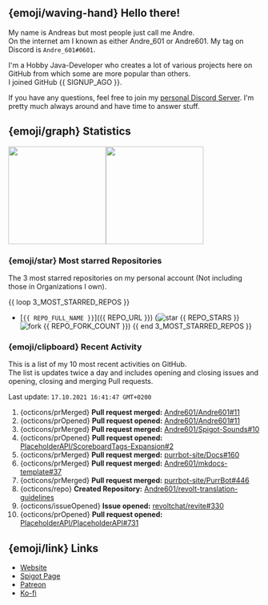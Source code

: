 <!-- Links -->
[purr]: https://purrbot.site
[discord]: https://discord.gg/6dazXp6
[website]: https://andre601.ch
[spigot]: https://www.spigotmc.org/resources/authors/56829/
[patreon]: https://patreon.com/andre_601
[ko-fi]: https://ko-fi.com/andre_601

<!-- SVGs -->
[star]: https://cdn.jsdelivr.net/gh/Readme-Workflows/Readme-Icons@main/icons/octicons/StarredRepository.svg
[fork]: https://cdn.jsdelivr.net/gh/Readme-Workflows/Readme-Icons@main/icons/octicons/ForkedRepository.svg

## {emoji/waving-hand} Hello there!
My name is Andreas but most people just call me Andre.  
On the internet am I known as either Andre_601 or Andre601. My tag on Discord is `Andre_601#0601`.

I'm a Hobby Java-Developer who creates a lot of various projects here on GitHub from which some are more popular than others.  
I joined GitHub {{ SIGNUP_AGO }}.

If you have any questions, feel free to join my [personal Discord Server][discord]. I'm pretty much always around and have time to answer stuff.

## {emoji/graph} Statistics
<img height="195px" src="https://github-readme-stats.vercel.app/api?username=Andre601&show_icons=true&hide_rank=true&title_color=3498db&bg_color=ffffff00&text_color=718096&disable_animations=true"><img height="195px" src="https://github-readme-stats.vercel.app/api/top-langs?username=Andre601&layout=compact&title_color=3498db&bg_color=ffffff00&text_color=718096">

### {emoji/star} Most starred Repositories
The 3 most starred repositories on my personal account (Not including those in Organizations I own).

{{ loop 3_MOST_STARRED_REPOS }}
- [`{{ REPO_FULL_NAME }}`]({{ REPO_URL }}) (![star] {{ REPO_STARS }} ![fork] {{ REPO_FORK_COUNT }})
{{ end 3_MOST_STARRED_REPOS }}

### {emoji/clipboard} Recent Activity
This is a list of my 10 most recent activities on GitHub.  
The list is updates twice a day and includes opening and closing issues and opening, closing and merging Pull requests.

<!--RECENT_ACTIVITY:last_update-->
Last update: `17.10.2021 16:41:47 GMT+0200`
<!--RECENT_ACTIVITY:last_update_end-->
<!--RECENT_ACTIVITY:start-->
1. {octicons/prMerged} **Pull request merged:** [Andre601/Andre601#11](https://github.com/Andre601/Andre601/pull/11)
2. {octicons/prOpened} **Pull request opened:** [Andre601/Andre601#11](https://github.com/Andre601/Andre601/pull/11)
3. {octicons/prMerged} **Pull request merged:** [Andre601/Spigot-Sounds#10](https://github.com/Andre601/Spigot-Sounds/pull/10)
4. {octicons/prOpened} **Pull request opened:** [PlaceholderAPI/ScoreboardTags-Expansion#2](https://github.com/PlaceholderAPI/ScoreboardTags-Expansion/pull/2)
5. {octicons/prMerged} **Pull request merged:** [purrbot-site/Docs#160](https://github.com/purrbot-site/Docs/pull/160)
6. {octicons/prMerged} **Pull request merged:** [Andre601/mkdocs-template#37](https://github.com/Andre601/mkdocs-template/pull/37)
7. {octicons/prMerged} **Pull request merged:** [purrbot-site/PurrBot#446](https://github.com/purrbot-site/PurrBot/pull/446)
8. {octicons/repo} **Created Repository:** [Andre601/revolt-translation-guidelines](https://github.com/Andre601/revolt-translation-guidelines)
9. {octicons/issueOpened} **Issue opened:** [revoltchat/revite#330](https://github.com/revoltchat/revite/issues/330)
10. {octicons/prOpened} **Pull request opened:** [PlaceholderAPI/PlaceholderAPI#731](https://github.com/PlaceholderAPI/PlaceholderAPI/pull/731)
<!--RECENT_ACTIVITY:end-->

## {emoji/link} Links
- [Website]
- [Spigot Page][spigot]
- [Patreon]
- [Ko-fi]
